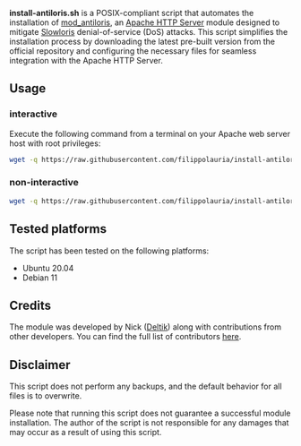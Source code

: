**install-antiloris.sh** is a POSIX-compliant script that automates the installation of [mod_antiloris](https://github.com/Deltik/mod_antiloris/), an [Apache HTTP Server](https://httpd.apache.org/) module designed to mitigate [Slowloris](https://en.wikipedia.org/wiki/Slowloris_%28computer_security%29) denial-of-service (DoS) attacks. This script simplifies the installation process by downloading the latest pre-built version from the official repository and configuring the necessary files for seamless integration with the Apache HTTP Server.

## Usage

### interactive
Execute the following command from a terminal on your Apache web server host with root privileges:
```bash
wget -q https://raw.githubusercontent.com/filippolauria/install-antiloris/master/install-antiloris.sh && chmod +x install-antiloris.sh && ./install-antiloris.sh
```

### non-interactive
```bash
wget -q https://raw.githubusercontent.com/filippolauria/install-antiloris/master/install-antiloris.sh | sh -s - --accept-disclaimer
```

## Tested platforms
The script has been tested on the following platforms:
- Ubuntu 20.04
- Debian 11

## Credits
The module was developed by Nick ([Deltik](https://github.com/Deltik)) along with contributions from other developers. You can find the full list of contributors [here](https://github.com/Deltik/mod_antiloris/graphs/contributors).

## Disclaimer
This script does not perform any backups, and the default behavior for all files is to overwrite.

Please note that running this script does not guarantee a successful module installation. The author of the script is not responsible for any damages that may occur as a result of using this script.
